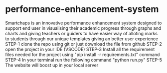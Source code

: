 # performance-enhancement-system
Smartchaps is an innovative performance enhancement system designed to support end user in visualising their academic progress through graphs and charts and giving teachers or guiders to have easier way of alloting marks to students through our unique templates giving an better user experience
STEP-1 clone the repo using git or just download the file from github
STEP-2 open the project in your IDE (VSCODE) 
STEP-3 Install all the requirement files needed for the project using "pip install -r requirements.txt" command
STEP-4 In your terminal run the following command "python run.py"
STEP-5 The website will boost up in your local server
